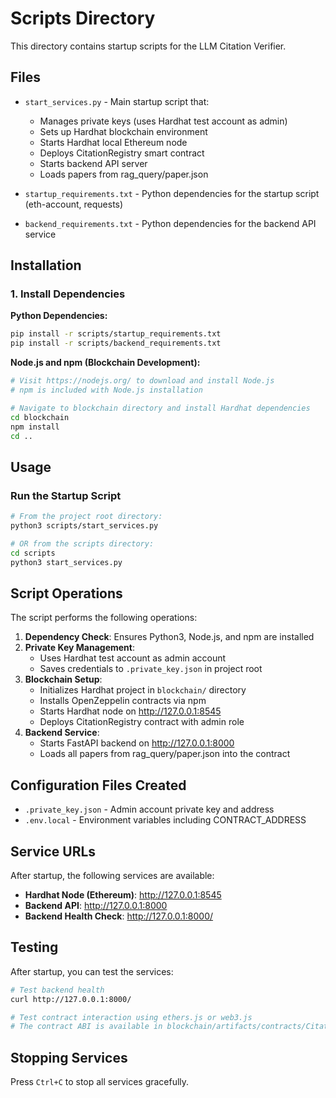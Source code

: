 # Scripts Directory

This directory contains startup scripts for the LLM Citation Verifier.

## Files

- `start_services.py` - Main startup script that:
  - Manages private keys (uses Hardhat test account as admin)
  - Sets up Hardhat blockchain environment
  - Starts Hardhat local Ethereum node
  - Deploys CitationRegistry smart contract
  - Starts backend API server
  - Loads papers from rag_query/paper.json

- `startup_requirements.txt` - Python dependencies for the startup script (eth-account, requests)

- `backend_requirements.txt` - Python dependencies for the backend API service

## Installation

### 1. Install Dependencies

**Python Dependencies:**
```bash
pip install -r scripts/startup_requirements.txt
pip install -r scripts/backend_requirements.txt
```

**Node.js and npm (Blockchain Development):**
```bash
# Visit https://nodejs.org/ to download and install Node.js
# npm is included with Node.js installation

# Navigate to blockchain directory and install Hardhat dependencies
cd blockchain
npm install
cd ..
```

## Usage

### Run the Startup Script
```bash
# From the project root directory:
python3 scripts/start_services.py

# OR from the scripts directory:
cd scripts
python3 start_services.py
```

## Script Operations

The script performs the following operations:

1. **Dependency Check**: Ensures Python3, Node.js, and npm are installed
2. **Private Key Management**:
   - Uses Hardhat test account as admin account
   - Saves credentials to `.private_key.json` in project root
3. **Blockchain Setup**:
   - Initializes Hardhat project in `blockchain/` directory
   - Installs OpenZeppelin contracts via npm
   - Starts Hardhat node on http://127.0.0.1:8545
   - Deploys CitationRegistry contract with admin role
4. **Backend Service**:
   - Starts FastAPI backend on http://127.0.0.1:8000
   - Loads all papers from rag_query/paper.json into the contract

## Configuration Files Created

- `.private_key.json` - Admin account private key and address
- `.env.local` - Environment variables including CONTRACT_ADDRESS

## Service URLs

After startup, the following services are available:

- **Hardhat Node (Ethereum)**: http://127.0.0.1:8545
- **Backend API**: http://127.0.0.1:8000
- **Backend Health Check**: http://127.0.0.1:8000/

## Testing

After startup, you can test the services:

```bash
# Test backend health
curl http://127.0.0.1:8000/

# Test contract interaction using ethers.js or web3.js
# The contract ABI is available in blockchain/artifacts/contracts/CitationRegistry.sol/CitationRegistry.json
```

## Stopping Services

Press `Ctrl+C` to stop all services gracefully.
